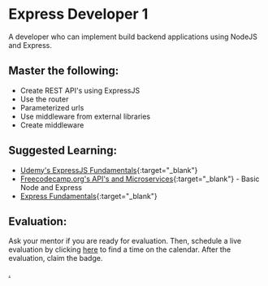 # Express Developer 1

A developer who can implement build backend applications using NodeJS and Express.

## Master the following:

- Create REST API's using ExpressJS
- Use the router
- Parameterized urls
- Use middleware from external libraries
- Create middleware

## Suggested Learning:

- [Udemy's ExpressJS Fundamentals](https://www.udemy.com/course/expressjs-fundamentals/){:target="\_blank"}
- [Freecodecamp.org's API's and Microservices](https://www.freecodecamp.org/learn){:target="\_blank"} - Basic Node and Express
- [Express Fundamentals](https://www.rithmschool.com/courses/node-express-fundamentals){:target="\_blank"}

## Evaluation:

Ask your mentor if you are ready for evaluation. Then, schedule a live evaluation by clicking [here](https://webdev.codex.academy/mastery-eval-4?badge=VIdEr0C6R2-mk1KPovI7DA) to find a time on the calendar. After the evaluation, claim the badge.

[.](level-4)
